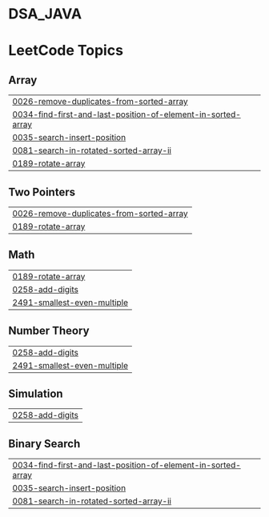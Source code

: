 # DSA_JAVA
<!---LeetCode Topics Start-->
# LeetCode Topics
## Array
|  |
| ------- |
| [0026-remove-duplicates-from-sorted-array](https://github.com/Jagadeep-Reddy/DSA_JAVA/tree/master/0026-remove-duplicates-from-sorted-array) |
| [0034-find-first-and-last-position-of-element-in-sorted-array](https://github.com/Jagadeep-Reddy/DSA_JAVA/tree/master/0034-find-first-and-last-position-of-element-in-sorted-array) |
| [0035-search-insert-position](https://github.com/Jagadeep-Reddy/DSA_JAVA/tree/master/0035-search-insert-position) |
| [0081-search-in-rotated-sorted-array-ii](https://github.com/Jagadeep-Reddy/DSA_JAVA/tree/master/0081-search-in-rotated-sorted-array-ii) |
| [0189-rotate-array](https://github.com/Jagadeep-Reddy/DSA_JAVA/tree/master/0189-rotate-array) |
## Two Pointers
|  |
| ------- |
| [0026-remove-duplicates-from-sorted-array](https://github.com/Jagadeep-Reddy/DSA_JAVA/tree/master/0026-remove-duplicates-from-sorted-array) |
| [0189-rotate-array](https://github.com/Jagadeep-Reddy/DSA_JAVA/tree/master/0189-rotate-array) |
## Math
|  |
| ------- |
| [0189-rotate-array](https://github.com/Jagadeep-Reddy/DSA_JAVA/tree/master/0189-rotate-array) |
| [0258-add-digits](https://github.com/Jagadeep-Reddy/DSA_JAVA/tree/master/0258-add-digits) |
| [2491-smallest-even-multiple](https://github.com/Jagadeep-Reddy/DSA_JAVA/tree/master/2491-smallest-even-multiple) |
## Number Theory
|  |
| ------- |
| [0258-add-digits](https://github.com/Jagadeep-Reddy/DSA_JAVA/tree/master/0258-add-digits) |
| [2491-smallest-even-multiple](https://github.com/Jagadeep-Reddy/DSA_JAVA/tree/master/2491-smallest-even-multiple) |
## Simulation
|  |
| ------- |
| [0258-add-digits](https://github.com/Jagadeep-Reddy/DSA_JAVA/tree/master/0258-add-digits) |
## Binary Search
|  |
| ------- |
| [0034-find-first-and-last-position-of-element-in-sorted-array](https://github.com/Jagadeep-Reddy/DSA_JAVA/tree/master/0034-find-first-and-last-position-of-element-in-sorted-array) |
| [0035-search-insert-position](https://github.com/Jagadeep-Reddy/DSA_JAVA/tree/master/0035-search-insert-position) |
| [0081-search-in-rotated-sorted-array-ii](https://github.com/Jagadeep-Reddy/DSA_JAVA/tree/master/0081-search-in-rotated-sorted-array-ii) |
<!---LeetCode Topics End-->